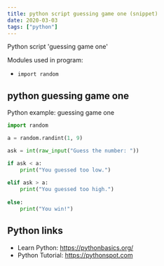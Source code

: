 ```yaml
---
title: python script guessing game one (snippet)
date: 2020-03-03
tags: ["python"]
---
```

Python script 'guessing game one'


Modules used in program: 
* `import random`

## python guessing game one

Python example: guessing game one

```python
import random

a = random.randint(1, 9)

ask = int(raw_input("Guess the number: "))

if ask < a:
	print("You guessed too low.")
	
elif ask > a:
	print("You guessed too high.")
	
else:
	print("You win!")

```

## Python links

- Learn Python: https://pythonbasics.org/
- Python Tutorial: https://pythonspot.com
